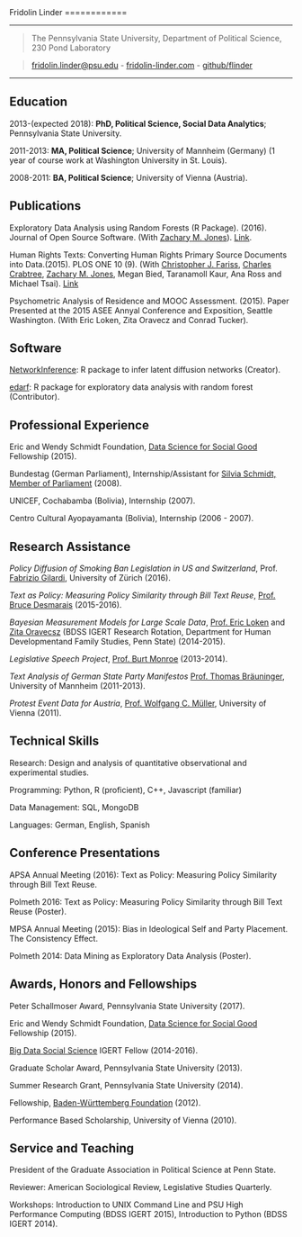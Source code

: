 <div id="cv_div">
Fridolin Linder 
============

----

> The Pennsylvania State University, Department of Political Science, 230 Pond Laboratory

> [fridolin.linder@psu.edu](mailto:fridolin.linder@psu.edu) - [fridolin-linder.com](http://fridolin-linder.com) - [github/flinder](https://github.com/flinder)

----

Education
---------

2013-(expected 2018):   **PhD, Political Science, Social Data Analytics**; Pennsylvania State University.

2011-2013:   **MA, Political Science**; University of Mannheim (Germany) (1 year of course work at Washington University in St. Louis).

2008-2011:   **BA, Political Science**; University of Vienna (Austria).


Publications
----------
Exploratory Data Analysis using Random Forests (R Package). (2016). Journal of
Open Source Software. (With [Zachary M. Jones](http://zmjones.com)).
[Link](http://joss.theoj.org/papers/d29df349c8450ef958c0fde5bf164371).

Human Rights Texts: Converting Human Rights Primary Source Documents into
Data.(2015). PLOS ONE 10 (9). (With [Christopher J. Fariss](http://cfariss.com/),
[Charles Crabtree](http://charlescrabtree.com), [Zachary M. Jones](http://zmjones.com),
Megan Bied, Taranamoll Kaur, Ana Ross and Michael Tsai).
[Link](http://journals.plos.org/plosone/article?id=10.1371/journal.pone.0138935)

Psychometric Analysis of Residence and MOOC Assessment. (2015). Paper Presented
at the 2015 ASEE Annyal Conference and Exposition, Seattle Washington. (With Eric
Loken, Zita Oravecz and Conrad Tucker).

Software
----------
[NetworkInference](https://github.com/flinder/NetworkInference): R package to
infer latent diffusion networks (Creator).

[edarf](https://github.com/zmjones/edarf): R package for exploratory data
analysis with random forest (Contributor).


Professional Experience
----------

Eric and Wendy Schmidt Foundation, [Data Science for Social Good](http://dssg.io) 
Fellowship (2015).

Bundestag (German Parliament), Internship/Assistant for [Silvia Schmidt, Member of Parliament](http://www.spdfraktion.de/abgeordnete/schmidt-eisleben?wp=17) (2008).

UNICEF, Cochabamba (Bolivia), Internship (2007).

Centro Cultural Ayopayamanta (Bolivia), Internship (2006 - 2007).


Research Assistance
----------

*Policy Diffusion of Smoking Ban Legislation in US and Switzerland*, Prof.
[Fabrizio Gilardi](http://www.fabriziogilardi.org/), University of Zürich (2016).

*Text as Policy: Measuring Policy Similarity through Bill Text Reuse*, 
[Prof. Bruce Desmarais](http://sites.psu.edu/desmaraisgroup/) (2015-2016).

*Bayesian Measurement Models for Large Scale Data*, [Prof. Eric Loken](http://hhd.psu.edu/hdfs/directory/bio.aspx?id=149) and [Zita Oravecsz](http://www.cogsci.uci.edu/~zoravecz/bayes/index.php?site=BOUM) (BDSS IGERT Research Rotation, Department for Human Developmentand Family Studies, Penn State) (2014-2015).

*Legislative Speech Project*, [Prof. Burt Monroe](http://polisci.la.psu.edu/people/blm24) (2013-2014).

*Text Analysis of German State Party Manifestos* [Prof. Thomas Bräuninger](http://www.tbraeuninger.de/), University of Mannheim (2011-2013).

*Protest Event Data for Austria*, [Prof. Wolfgang C. Müller](https://scholar.google.com/citations?user=9MttMt8AAAAJ&hl=en), University of Vienna (2011).


Technical Skills
---------------

Research: Design and analysis of quantitative observational and experimental studies.

Programming:  Python, R (proficient), C++, Javascript (familiar)

Data Management: SQL, MongoDB

Languages: German, English, Spanish 


Conference Presentations
--------------------

APSA Annual Meeting (2016): Text as Policy: Measuring Policy Similarity through Bill Text Reuse.

Polmeth 2016: Text as Policy: Measuring Policy Similarity through Bill Text Reuse (Poster).

MPSA Annual Meeting (2015): Bias in Ideological Self and Party Placement. The Consistency Effect.

Polmeth 2014: Data Mining as Exploratory Data Analysis (Poster).


Awards, Honors and Fellowships
-----------------------------

Peter Schallmoser Award, Pennsylvania State University (2017).

Eric and Wendy Schmidt Foundation, [Data Science for Social Good](http://dssg.io) 
Fellowship (2015).

[Big Data Social Science](http://bdss.psu.edu/) IGERT Fellow (2014-2016).

Graduate Scholar Award, Pennsylvania State University (2013).

Summer Research Grant, Pennsylvania State University (2014).

Fellowship, <a href="http://www.bw-stipendium.de/en/home.html">Baden-Württemberg Foundation</a> (2012).

Performance Based Scholarship, University of Vienna (2010).

Service and Teaching
-------------------

President of the Graduate Association in Political Science at Penn State.

Reviewer: American Sociological Review, Legislative Studies Quarterly.

Workshops: Introduction to UNIX Command Line and PSU High Performance Computing (BDSS IGERT 2015), Introduction to Python (BDSS IGERT 2014).



</div>
